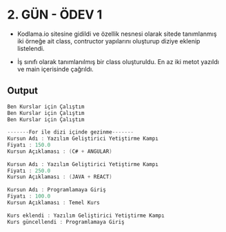 # 2. GÜN - ÖDEV 1
- Kodlama.io sitesine gidildi ve özellik nesnesi olarak sitede tanımlanmış  iki örneğe ait class, contructor yapılarını oluşturup diziye eklenip listelendi.

- İş sınıfı olarak tanımlanılmış bir class oluşturuldu. En az iki metot yazıldı ve main içerisinde çağrıldı.
## Output

```java
Ben Kurslar için Çalıştım
Ben Kurslar için Çalıştım
Ben Kurslar için Çalıştım
 
-------For ile dizi içinde gezinme-------
Kursun Adı : Yazılım Geliştirici Yetiştirme Kampı 
Fiyatı : 150.0
Kursun Açıklaması : (C# + ANGULAR)
 
Kursun Adı : Yazılım Geliştirici Yetiştirme Kampı 
Fiyatı : 250.0
Kursun Açıklaması : (JAVA + REACT)
 
Kursun Adı : Programlamaya Giriş
Fiyatı : 100.0
Kursun Açıklaması : Temel Kurs
 
Kurs eklendi : Yazılım Geliştirici Yetiştirme Kampı 
Kurs güncellendi : Programlamaya Giriş
